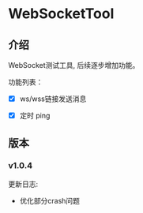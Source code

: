 # WebSocketTool

## 介绍

WebSocket测试工具, 后续逐步增加功能。

功能列表：

 - [x] ws/wss链接发送消息 
 - [x] 定时 ping


## 版本

### v1.0.4

更新日志: 
- 优化部分crash问题